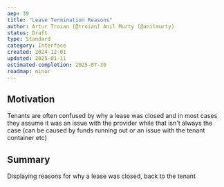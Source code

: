 ```yaml
---
aep: 39
title: "Lease Termination Reasons"
author: Artur Troian (@troian) Anil Murty (@anilmurty)
status: Draft
type: Standard
category: Interface
created: 2024-12-01
updated: 2025-01-11
estimated-completion: 2025-07-30
roadmap: minor
---
```


## Motivation

Tenants are often confused by why a lease was closed and in most cases they assume it was an issue with the provider while that isn't always the case (can be caused by funds running out or an issue with the tenant container etc)

## Summary

Displaying reasons for why a lease was closed, back to the tenant
